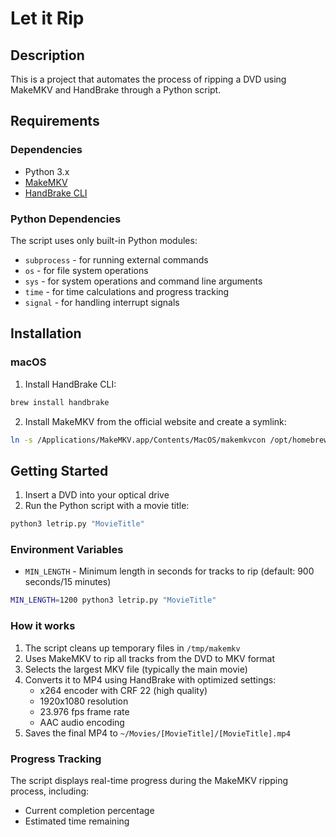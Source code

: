 # Let it Rip

## Description

This is a project that automates the process of ripping a DVD using MakeMKV and HandBrake through a Python script.

## Requirements

### Dependencies
* Python 3.x
* [MakeMKV](https://www.makemkv.com/)
* [HandBrake CLI](https://handbrake.fr/)

### Python Dependencies
The script uses only built-in Python modules:
* `subprocess` - for running external commands
* `os` - for file system operations
* `sys` - for system operations and command line arguments
* `time` - for time calculations and progress tracking
* `signal` - for handling interrupt signals

## Installation

### macOS

1. Install HandBrake CLI:
```bash
brew install handbrake
```

2. Install MakeMKV from the official website and create a symlink:
```bash
ln -s /Applications/MakeMKV.app/Contents/MacOS/makemkvcon /opt/homebrew/bin/makemkvcon
```

## Getting Started

1. Insert a DVD into your optical drive
2. Run the Python script with a movie title:

```bash
python3 letrip.py "MovieTitle"
```

### Environment Variables

* `MIN_LENGTH` - Minimum length in seconds for tracks to rip (default: 900 seconds/15 minutes)

```bash
MIN_LENGTH=1200 python3 letrip.py "MovieTitle"
```

### How it works

1. The script cleans up temporary files in `/tmp/makemkv`
2. Uses MakeMKV to rip all tracks from the DVD to MKV format
3. Selects the largest MKV file (typically the main movie)
4. Converts it to MP4 using HandBrake with optimized settings:
   - x264 encoder with CRF 22 (high quality)
   - 1920x1080 resolution
   - 23.976 fps frame rate
   - AAC audio encoding
5. Saves the final MP4 to `~/Movies/[MovieTitle]/[MovieTitle].mp4`

### Progress Tracking

The script displays real-time progress during the MakeMKV ripping process, including:
- Current completion percentage
- Estimated time remaining
